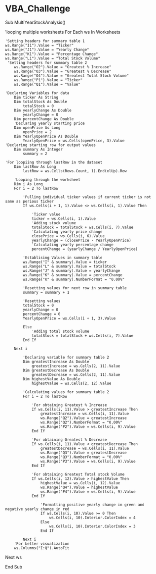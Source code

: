 # VBA_Challenge

Sub MultiYearStockAnalysis()

'looping multiple worksheets
For Each ws In Worksheets

    'Setting headers for summary table 1
    ws.Range("I1").Value = "Ticker"
    ws.Range("J1").Value = "Yearly Change"
    ws.Range("K1").Value = "Percentage Change"
    ws.Range("L1").Value = "Total Stock Volume"
     'Setting headers for summary table 2
        ws.Range("O2").Value = "Greatest % Increase"
        ws.Range("O3").Value = "Greatest % Decrease"
        ws.Range("O4").Value = "Greatest Total Stock Volume"
        ws.Range("P1").Value = "Ticker"
        ws.Range("Q1").Value = "Value"

    'Declaring Variables for data
        Dim ticker As String
        Dim totalStock As Double
            totalStock = 0
        Dim yearlyChange As Double
            yearlyChange = 0
        Dim percentChange As Double
        'Declaring yearly starting price
        Dim openPrice As Long
            openPrice = 2
        Dim YearlyOpenPrice As Double
            YearlyOpenPrice = ws.Cells(openPrice, 3).Value
    'Declaring starting row for output values
        Dim summary As Integer
            summary = 2
        
    'For loopiing through lastRow in the dataset
        Dim lastRow As Long
            lastRow = ws.Cells(Rows.Count, 1).End(xlUp).Row
    
        'Looping through the worksheet
        Dim i As Long
        For i = 2 To lastRow
        
            'Pulling individual ticker values if current ticker is not same as perious ticker
            If ws.Cells(i + 1, 1).Value <> ws.Cells(i, 1).Value Then
            
                'Ticker value
                ticker = ws.Cells(i, 1).Value
                'Adding stock volume
                totalStock = totalStock + ws.Cells(i, 7).Value
                'Calculating yearly price change
                closePrice = ws.Cells(i, 6).Value
                yearlyChange = (closePrice - YearlyOpenPrice)
                'Calculating yearly percentage change
                percentChange = (yearlyChange / YearlyOpenPrice)
                
            'Establising Values in summary table
            ws.Range("I" & summary).Value = ticker
            ws.Range("L" & summary).Value = totalStock
            ws.Range("J" & summary).Value = yearlyChange
            ws.Range("K" & summary).Value = percentChange
            ws.Range("K" & summary).NumberFormat = "0.00%"
            
            'Resetting values for next row in summary table
            summary = summary + 1
            
            'Resetting values
            totalStock = 0
            yearlyChange = 0
            percentChange = 0
            YearlyOpenPrice = ws.Cells(i + 1, 3).Value
            
            Else
                'Adding total stock volume
                totalStock = totalStock + ws.Cells(i, 7).Value
            End If

        Next i
        
            'Declaring variable for summary table 2
            Dim greatestIncrease As Double
                greatestIncrease = ws.Cells(2, 11).Value
            Dim greatestDecrease As Double
                greatestDecrease = ws.Cells(2, 11).Value
            Dim highestValue As Double
                highestValue = ws.Cells(2, 12).Value
    
            'Calculating values for summary table 2
            For i = 2 To lastRow
            
                'For obtaining Greatest % Increase
                If ws.Cells(i, 11).Value > greatestIncrease Then
                    greatestIncrease = ws.Cells(i, 11).Value
                    ws.Range("Q2").Value = greatestIncrease
                    ws.Range("Q2").NumberFormat = "0.00%"
                    ws.Range("P2").Value = ws.Cells(i, 9).Value
                End If
                
                'For obtaining Greatest % Decrease
                If ws.Cells(i, 11).Value < greatestDecrease Then
                    greatestDecrease = ws.Cells(i, 11).Value
                    ws.Range("Q3").Value = greatestDecrease
                    ws.Range("Q3").NumberFormat = "0.00%"
                    ws.Range("P3").Value = ws.Cells(i, 9).Value
                End If
                
                'For obtaining Greatest Total stock Volume
                If ws.Cells(i, 12).Value > highestValue Then
                    highestValue = ws.Cells(i, 12).Value
                    ws.Range("Q4").Value = highestValue
                    ws.Range("P4").Value = ws.Cells(i, 9).Value
                End If
                
                    'Formatting positive yearly change in green and negative yearly change in red
                    If ws.Cells(i, 10).Value >= 0 Then
                        ws.Cells(i, 10).Interior.ColorIndex = 4
                    Else
                        ws.Cells(i, 10).Interior.ColorIndex = 3
                    End If

            Next i
        'For better visualization
        ws.Columns("I:Q").AutoFit

Next ws
    
End Sub
